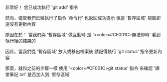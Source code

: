 非常好！
您已成功執行 'git add' 指令

然而，儘管我們已經執行了指令
'命令行' 也返回成功提示
但是 '暫存區域' 視窗卻還沒有更新內容

原因在於：
當我們與 '暫存區域' 做互動時
是 '<color=#CF001C>無法即時</color>' 看到執行後的結果的

因此，當我們從 '暫存區域' 放入或移出檔案後
請記得執行 'git status' 指令更新內容

那麼，就和之前的步驟一樣
使用 '<color=#CF001C>git status</color>' 指令
來確認 '課堂筆記.txt' 是否加入到 '暫存區域'